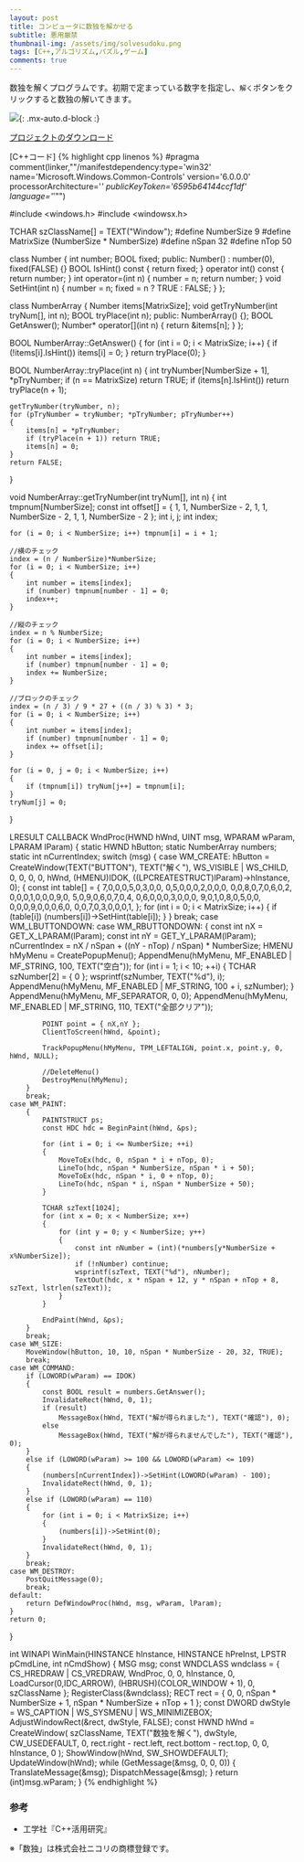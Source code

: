 ```yaml
---
layout: post
title: コンピュータに数独を解かせる
subtitle: 悪用厳禁
thumbnail-img: /assets/img/solvesudoku.png
tags: [C++,アルゴリズム,パズル,ゲーム]
comments: true
---
```


数独を解くプログラムです。初期で定まっている数字を指定し、`解く`ボタンをクリックすると数独の解いてきます。

![](/assets/img/solvesudoku.png){: .mx-auto.d-block :}

[プロジェクトのダウンロード](https://github.com/kenjinote/SolveSudoku/archive/master.zip)

[C++コード]
{% highlight cpp linenos %}
#pragma comment(linker,"\"/manifestdependency:type='win32' name='Microsoft.Windows.Common-Controls' version='6.0.0.0' processorArchitecture='*' publicKeyToken='6595b64144ccf1df' language='*'\"")

#include <windows.h>
#include <windowsx.h>

TCHAR szClassName[] = TEXT("Window");
#define NumberSize 9
#define MatrixSize (NumberSize * NumberSize)
#define nSpan 32
#define nTop 50

class Number
{
	int number;
	BOOL fixed;
public:
	Number() : number(0), fixed(FALSE) {}
	BOOL IsHint() const { return fixed; }
	operator int() const { return number; }
	int operator=(int n) { number = n; return number; }
	void SetHint(int n) { number = n; fixed = n ? TRUE : FALSE; }
};

class NumberArray
{
	Number items[MatrixSize];
	void getTryNumber(int tryNum[], int n);
	BOOL tryPlace(int n);
public:
	NumberArray() {};
	BOOL GetAnswer();
	Number* operator[](int n) { return &items[n]; }
};

BOOL NumberArray::GetAnswer()
{
	for (int i = 0; i < MatrixSize; i++)
	{
		if (!items[i].IsHint()) items[i] = 0;
	}
	return tryPlace(0);
}

BOOL NumberArray::tryPlace(int n)
{
	int tryNumber[NumberSize + 1], *pTryNumber;
	if (n == MatrixSize) return TRUE;
	if (items[n].IsHint()) return tryPlace(n + 1);

	getTryNumber(tryNumber, n);
	for (pTryNumber = tryNumber; *pTryNumber; pTryNumber++)
	{
		items[n] = *pTryNumber;
		if (tryPlace(n + 1)) return TRUE;
		items[n] = 0;
	}
	return FALSE;
}

void NumberArray::getTryNumber(int tryNum[], int n)
{
	int tmpnum[NumberSize];
	const int offset[] = {
		1, 1, NumberSize - 2,
		1, 1, NumberSize - 2,
		1, 1, NumberSize - 2
	};
	int i, j;
	int index;

	for (i = 0; i < NumberSize; i++) tmpnum[i] = i + 1;

	//横のチェック
	index = (n / NumberSize)*NumberSize;
	for (i = 0; i < NumberSize; i++)
	{
		int number = items[index];
		if (number) tmpnum[number - 1] = 0;
		index++;
	}

	//縦のチェック
	index = n % NumberSize;
	for (i = 0; i < NumberSize; i++)
	{
		int number = items[index];
		if (number) tmpnum[number - 1] = 0;
		index += NumberSize;
	}

	//ブロックのチェック
	index = (n / 3) / 9 * 27 + ((n / 3) % 3) * 3;
	for (i = 0; i < NumberSize; i++)
	{
		int number = items[index];
		if (number) tmpnum[number - 1] = 0;
		index += offset[i];
	}

	for (i = 0, j = 0; i < NumberSize; i++)
	{
		if (tmpnum[i]) tryNum[j++] = tmpnum[i];
	}
	tryNum[j] = 0;
}

LRESULT CALLBACK WndProc(HWND hWnd, UINT msg, WPARAM wParam, LPARAM lParam)
{
	static HWND hButton;
	static NumberArray numbers;
	static int nCurrentIndex;
	switch (msg)
	{
	case WM_CREATE:
		hButton = CreateWindow(TEXT("BUTTON"), TEXT("解く"),
			WS_VISIBLE | WS_CHILD, 0, 0, 0, 0, hWnd, (HMENU)IDOK,
			((LPCREATESTRUCT)lParam)->hInstance, 0);
		{
			const int table[] = {
				7,0,0,0,5,0,3,0,0,
				0,5,0,0,0,2,0,0,0,
				0,0,8,0,7,0,6,0,2,
				0,0,0,1,0,0,0,9,0,
				5,0,9,0,6,0,7,0,4,
				0,6,0,0,0,3,0,0,0,
				9,0,1,0,8,0,5,0,0,
				0,0,0,9,0,0,0,6,0,
				0,0,7,0,3,0,0,0,1,
			};
			for (int i = 0; i < MatrixSize; i++)
			{
				if (table[i])
					(numbers[i])->SetHint(table[i]);
			}
		}
		break;
	case WM_LBUTTONDOWN:
	case WM_RBUTTONDOWN:
		{
			const int nX = GET_X_LPARAM(lParam);
			const int nY = GET_Y_LPARAM(lParam);
			nCurrentIndex = nX / nSpan + ((nY - nTop) / nSpan) * NumberSize;
			HMENU hMyMenu = CreatePopupMenu();
			AppendMenu(hMyMenu, MF_ENABLED | MF_STRING, 100, TEXT("空白"));
			for (int i = 1; i < 10; ++i)
			{
				TCHAR szNumber[2] = { 0 };
				wsprintf(szNumber, TEXT("%d"), i);
				AppendMenu(hMyMenu, MF_ENABLED | MF_STRING, 100 + i, szNumber);
			}
			AppendMenu(hMyMenu, MF_SEPARATOR, 0, 0);
			AppendMenu(hMyMenu, MF_ENABLED | MF_STRING, 110, TEXT("全部クリア"));

			POINT point = { nX,nY };
			ClientToScreen(hWnd, &point);

			TrackPopupMenu(hMyMenu, TPM_LEFTALIGN, point.x, point.y, 0, hWnd, NULL);

			//DeleteMenu()
			DestroyMenu(hMyMenu);
		}
		break;
	case WM_PAINT:
		{
			PAINTSTRUCT ps;
			const HDC hdc = BeginPaint(hWnd, &ps);

			for (int i = 0; i <= NumberSize; ++i)
			{
				MoveToEx(hdc, 0, nSpan * i + nTop, 0);
				LineTo(hdc, nSpan * NumberSize, nSpan * i + 50);
				MoveToEx(hdc, nSpan * i, 0 + nTop, 0);
				LineTo(hdc, nSpan * i, nSpan * NumberSize + 50);
			}

			TCHAR szText[1024];
			for (int x = 0; x < NumberSize; x++)
			{
				for (int y = 0; y < NumberSize; y++)
				{
					const int nNumber = (int)(*numbers[y*NumberSize + x%NumberSize]);
					if (!nNumber) continue;
					wsprintf(szText, TEXT("%d"), nNumber);
					TextOut(hdc, x * nSpan + 12, y * nSpan + nTop + 8, szText, lstrlen(szText));
				}
			}

			EndPaint(hWnd, &ps);
		}
		break;
	case WM_SIZE:
		MoveWindow(hButton, 10, 10, nSpan * NumberSize - 20, 32, TRUE);
		break;
	case WM_COMMAND:
		if (LOWORD(wParam) == IDOK)
		{
			const BOOL result = numbers.GetAnswer();
			InvalidateRect(hWnd, 0, 1);
			if (result)
				MessageBox(hWnd, TEXT("解が得られました"), TEXT("確認"), 0);
			else
				MessageBox(hWnd, TEXT("解が得られませんでした"), TEXT("確認"), 0);
		}
		else if (LOWORD(wParam) >= 100 && LOWORD(wParam) <= 109)
		{
			(numbers[nCurrentIndex])->SetHint(LOWORD(wParam) - 100);
			InvalidateRect(hWnd, 0, 1);
		}
		else if (LOWORD(wParam) == 110)
		{
			for (int i = 0; i < MatrixSize; i++)
			{
				(numbers[i])->SetHint(0);
			}
			InvalidateRect(hWnd, 0, 1);
		}
		break;
	case WM_DESTROY:
		PostQuitMessage(0);
		break;
	default:
		return DefWindowProc(hWnd, msg, wParam, lParam);
	}
	return 0;
}

int WINAPI WinMain(HINSTANCE hInstance, HINSTANCE hPreInst, LPSTR pCmdLine, int nCmdShow)
{
	MSG msg;
	const WNDCLASS wndclass = {
		CS_HREDRAW | CS_VREDRAW,
		WndProc,
		0,
		0,
		hInstance,
		0,
		LoadCursor(0,IDC_ARROW),
		(HBRUSH)(COLOR_WINDOW + 1),
		0,
		szClassName
	};
	RegisterClass(&wndclass);
	RECT rect = { 0, 0,
		nSpan * NumberSize + 1,
		nSpan * NumberSize + nTop + 1 };
	const DWORD dwStyle = WS_CAPTION | WS_SYSMENU | WS_MINIMIZEBOX;
	AdjustWindowRect(&rect, dwStyle, FALSE);
	const HWND hWnd = CreateWindow(
		szClassName,
		TEXT("数独を解く"),
		dwStyle,
		CW_USEDEFAULT,
		0,
		rect.right - rect.left,
		rect.bottom - rect.top,
		0,
		0,
		hInstance,
		0
	);
	ShowWindow(hWnd, SW_SHOWDEFAULT);
	UpdateWindow(hWnd);
	while (GetMessage(&msg, 0, 0, 0))
	{
		TranslateMessage(&msg);
		DispatchMessage(&msg);
	}
	return (int)msg.wParam;
}
{% endhighlight %}
###   参考
- 工学社『C++活用研究』

※「数独」は株式会社ニコリの商標登録です。